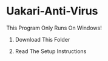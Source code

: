 # Uakari-Anti-Virus
This Program Only Runs On Windows!

1. Download This Folder

2. Read The Setup Instructions
